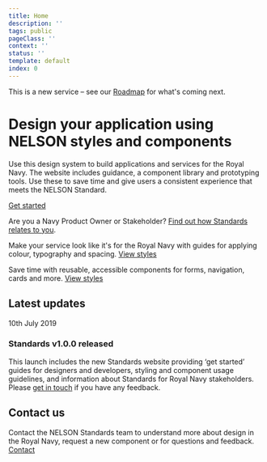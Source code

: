 ```yaml
---
title: Home
description: ''
tags: public
pageClass: ''
context: ''
status: ''
template: default
index: 0
---
```


<!-- Phase banner -->
This is a new service – see our [Roadmap](/about-the-design-system/roadmap) for what's coming next.

<!-- Hero banner -->
# Design your application using NELSON styles and components

Use this design system to build applications and services for the Royal Navy. The website includes guidance, a component library and prototyping tools. Use these to save time and give users a consistent experience that meets the NELSON Standard.

[Get started](/get-started)

Are you a Navy Product Owner or Stakeholder? [Find out how Standards relates to you](/about-the-design-system).

<!-- Styles card -->
Make your service look like it's for the Royal Navy with guides for applying colour, typography and spacing.
[View styles](/styles)

<!-- Components card -->
Save time with reusable, accessible components for forms, navigation, cards and more.
[View styles](/components)

## Latest updates

<!-- Update card -->
10th July 2019
### Standards v1.0.0 released
This launch includes the new Standards website providing ‘get started’ guides for designers and developers, styling and component usage guidelines, and information about Standards for Royal Navy stakeholders. Please [get in touch](/contact) if you have any feedback.

## Contact us
Contact the NELSON Standards team to understand more about design in the Royal Navy, request a new component or for questions and feedback.
[Contact](/contact)
